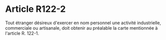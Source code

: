 # Article R122-2

Tout étranger désireux d'exercer en nom personnel une activité industrielle, commerciale ou artisanale, doit obtenir au préalable la carte mentionnée à l'article R. 122-1.
